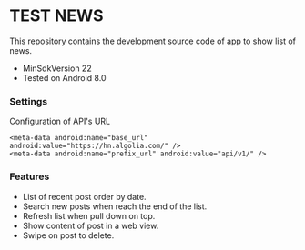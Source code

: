 # TEST NEWS

This repository contains the development source code of app to show list of news.

* MinSdkVersion 22
* Tested on Android 8.0


### Settings

Configuration of API's URL

```
<meta-data android:name="base_url" android:value="https://hn.algolia.com/" />
<meta-data android:name="prefix_url" android:value="api/v1/" />
```

### Features

* List of recent post order by date.
* Search new posts when reach the end of the list.
* Refresh list when pull down on top.
* Show content of post in a web view.
* Swipe on post to delete.

